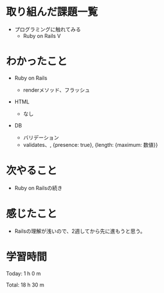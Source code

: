 # 取り組んだ課題一覧
- プログラミングに触れてみる
  - Ruby on Rails V

# わかったこと
- Ruby on Rails
  - renderメソッド、フラッシュ

- HTML
  - なし

- DB
  - バリデーション
  - validates、, {presence: true}, {length: {maximum: 数値}}
  
# 次やること
- Ruby on Railsの続き
 
# 感じたこと
- Railsの理解が浅いので、2週してから先に進もうと思う。
  
# 学習時間
Today: 1 h 0 m

Total: 18 h 30 m
